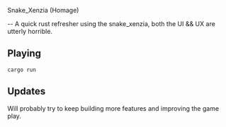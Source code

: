 Snake_Xenzia (Homage)

--
A quick rust refresher using the snake_xenzia, both the UI && UX are utterly horrible.

Playing
--
`cargo run`

Updates
--

Will probably try to keep building more features and improving the game play.
